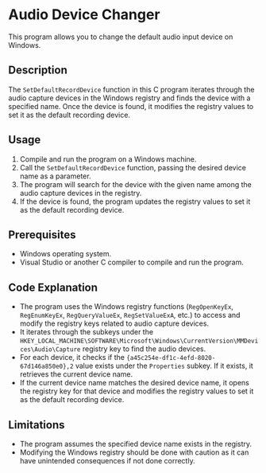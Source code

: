 # Audio Device Changer

This program allows you to change the default audio input device on Windows.

## Description

The `SetDefaultRecordDevice` function in this C program iterates through the audio capture devices in the Windows registry and finds the device with a specified name. Once the device is found, it modifies the registry values to set it as the default recording device.

## Usage

1. Compile and run the program on a Windows machine.
2. Call the `SetDefaultRecordDevice` function, passing the desired device name as a parameter.
3. The program will search for the device with the given name among the audio capture devices in the registry.
4. If the device is found, the program updates the registry values to set it as the default recording device.

## Prerequisites

- Windows operating system.
- Visual Studio or another C compiler to compile and run the program.

## Code Explanation

- The program uses the Windows registry functions (`RegOpenKeyEx`, `RegEnumKeyEx`, `RegQueryValueEx`, `RegSetValueExA`, etc.) to access and modify the registry keys related to audio capture devices.
- It iterates through the subkeys under the `HKEY_LOCAL_MACHINE\SOFTWARE\Microsoft\Windows\CurrentVersion\MMDevices\Audio\Capture` registry key to find the audio devices.
- For each device, it checks if the `{a45c254e-df1c-4efd-8020-67d146a850e0},2` value exists under the `Properties` subkey. If it exists, it retrieves the current device name.
- If the current device name matches the desired device name, it opens the registry key for that device and modifies the registry values to set it as the default recording device.

## Limitations

- The program assumes the specified device name exists in the registry.
- Modifying the Windows registry should be done with caution as it can have unintended consequences if not done correctly.
